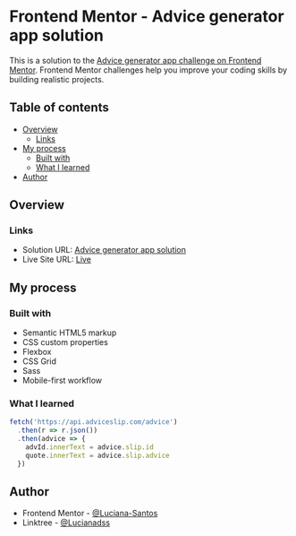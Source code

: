 # Frontend Mentor - Advice generator app solution

This is a solution to the [Advice generator app challenge on Frontend Mentor](https://www.frontendmentor.io/challenges/advice-generator-app-QdUG-13db). Frontend Mentor challenges help you improve your coding skills by building realistic projects.

## Table of contents

- [Overview](#overview)
  - [Links](#links)
- [My process](#my-process)
  - [Built with](#built-with)
  - [What I learned](#what-i-learned)
- [Author](#author)

## Overview

### Links

- Solution URL: [Advice generator app solution](https://www.frontendmentor.io/solutions/advice-generator-app-solution-CjjKdb_yq)
- Live Site URL: [Live](https://luciana-santos.github.io/advice-generator-app-main/)

## My process

### Built with

- Semantic HTML5 markup
- CSS custom properties
- Flexbox
- CSS Grid
- Sass
- Mobile-first workflow

### What I learned
```js
fetch('https://api.adviceslip.com/advice')
  .then(r => r.json())
  .then(advice => {
    advId.innerText = advice.slip.id
    quote.innerText = advice.slip.advice
  })
```

## Author

- Frontend Mentor - [@Luciana-Santos](https://www.frontendmentor.io/profile/Luciana-Santos)
- Linktree - [@Lucianadss](https://linktr.ee/Lucianadss)

